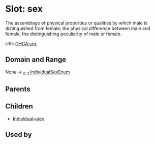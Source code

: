 
# Slot: sex


The assemblage of physical properties or qualities by which male is distinguished from female; the physical difference between male and female; the distinguishing peculiarity of male or female.

URI: [GHGA:sex](https://w3id.org/GHGA/sex)


## Domain and Range

None &#8594;  <sub>0..1</sub> [IndividualSexEnum](IndividualSexEnum.md)

## Parents


## Children

 *  [Individual➞sex](Individual_sex.md)

## Used by


